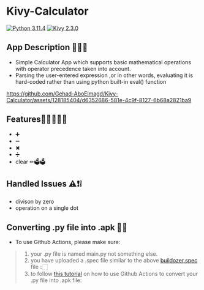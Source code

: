 # Kivy-Calculator

 [![Python 3.11.4](https://img.shields.io/badge/Python-3.11.4-blue)](https://www.python.org/downloads/release/python-3114/)   [![Kivy 2.3.0](https://img.shields.io/badge/Kivy-2.3.0-blue)](https://kivy.org/doc/stable/gettingstarted/installation.html)

## App Description 🧾📌📌
- Simple Calculator App which supports basic mathematical operations with operator precedence taken into account.
- Parsing the user-entered expression ,or in other words, evaluating it is hard-coded rather than using python built-in eval() function

https://github.com/Gehad-AboElmagd/Kivy-Calculator/assets/128185404/d6352686-581e-4c9f-8127-6b68a2821ba9

## Features🕵🏻‍♂️✨✨
- ➕
- ➖
- ✖ 
- ➗
- clear ✏🗳🗳

## Handled Issues ⚠❗❕
- divison by zero
- operation on a single dot

## Converting .py file into .apk 🔨🔨
- To use Github Actions, please make sure: 
 >1) your .py file is named main.py not something else.
 >2) you have uploaded a .spec file similar to the above [buildozer.spec](https://github.com/Gehad-AboElmagd/Kivy-Calculator/blob/main/buildozer.spec) file 👆🏻
 >3) to follow [this tutorial](https://www.youtube.com/watch?v=Saa35hSATNo) on how to use Github Actions to convert your .py file into .apk file:
